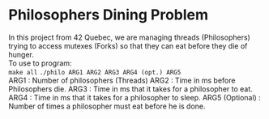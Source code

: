 <html>
	<body>
		<h1>Philosophers Dining Problem</h1>
		<p>
			In this project from 42 Quebec, we are managing threads 
			(Philosophers) trying to access mutexes (Forks) 
			so that they can eat before they die of hunger.
			</br>
			To use to program: 
			</br>
			<code>make all</code>
			<code>./philo ARG1 ARG2 ARG3 ARG4 (opt.) ARG5</code>
			</br>
			ARG1 : Number of philosophers (Threads)
			ARG2 : Time in ms before Philosophers die.
			ARG3 : Time in ms that it takes for a philosopher to eat.
			ARG4 : Time in ms that it takes for a philosopher to sleep.
			ARG5 (Optional) : Number of times a philosopher must eat before he is done.
		</p>
	</body>
</html>